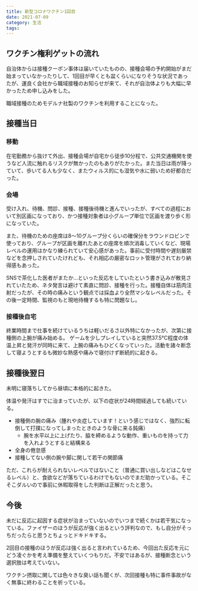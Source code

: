 ```yaml
---
title: 新型コロナワクチン1回目
date: 2021-07-09
category: 生活
tags: 
---
```


## ワクチン権利ゲットの流れ

自治体からは接種クーポン事体は届いていたものの、接種会場の予約開始がまだ始まっていなかったりして、1回目が早くとも盆くらいになりそうな状況であったが、運良く会社から職域接種のお知らせが来て、それが自治体よりも大幅に早かったため申し込みをした。

職域接種のためモデルナ社製のワクチンを利用することになった。

## 接種当日

### 移動

在宅勤務から抜けて外出、接種会場が自宅から徒歩10分程で、公共交通機関を使うなど人流に触れるリスクが無かったのもありがたかった。また当日は雨が降っていて、歩いてる人も少なく、またウィルス的にも湿気や水に弱いため好都合だった。

### 会場

受け入れ、待機、問診、接種、接種後待機と進んでいったが、すべての過程において別区画になっており、かつ接種対象者は小グループ単位で区画を渡り歩く形になっていた。

また、待機のための座席は8～10グループ分くらいの確保分をラウンドロビンで使っており、グループが区画を離れたあとの座席を順次消毒していくなど、現場レベルの運用はかなり練られていて安心感があった。事前に受付時間や遅刻厳禁などを念押しされていたけれども、それ相応の厳密なロット管理がされており納得感もあった。

SNSで茶化した医者がまたか…といった反応をしていたという書き込みが散見されていたため、ネタ発言は避けて素直に問診、接種を行った。接種自体は筋肉注射だったが、その時の痛みという観点では採血より全然マシなレベルだった。その後一定時間、監視のもと現地待機するも特に問題なし。

### 接種後自宅

終業時間まで仕事を続けているうちは軽いだるさ以外特になかったが、次第に接種側の上腕が痛み始める。 ゲームを少しプレイしていると突然37.5℃程度の体温上昇と発汗が同時に来て、上腕の痛みもひどくなっていった。活動を諸々断念して寝ようとするも微妙な熱感や痛みで寝付けず断続的に起きる。

## 接種後翌日

未明に寝落ちしてから昼頃に本格的に起きた。

体温や発汗はすでに治まっていたが、以下の症状が24時間経過しても続いている。

* 接種側の腕の痛み（腫れや炎症しています！という感じではなく、強烈に転倒して打撲になってしまったときのような骨に来る鈍痛）
  * 腕を水平以上に上げたり、脇を締めるような動作、重いものを持って力を入れようとすると結構来る
* 全身の倦怠感
* 接種してない側の腕や脚に関して若干の関節痛

ただ、これらが耐えられないレベルではないこと（普通に買い出しなどはこなせるレベル）と、食欲などが落ちているわけでもないのでまだ助かっている。そこそこダルいので事前に休暇取得をした判断は正解だったと思う。

## 今後

未だに反応に起因する症状が治まっていないのでいつまで続くかは若干気になっている。ファイザーのほうが反応が強く出るという評判なので、もし自分がそっちだったらと思うとちょっとドキドキする。

2回目の接種のほうが反応は強く出ると言われているため、今回出た反応を元にどう凌ぐかを考え準備を整えていくつもりだ。不安ではあるが、接種断念という選択肢は考えていない。

ワクチン摂取に関しては色々きな臭い話も聞くが、次回接種も特に事件事故がなく無事に終わることを祈っている。